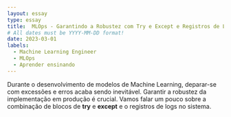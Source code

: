 ```yaml
---
layout: essay
type: essay
title:  MLOps - Garantindo a Robustez com Try e Except e Registros de Logs
# All dates must be YYYY-MM-DD format!
date: 2023-03-01
labels:
  - Machine Learning Engineer
  - MLOps
  - Aprender ensinando
---
```


Durante o desenvolvimento de modelos de Machine Learning, deparar-se com excessões e erros acaba sendo inevitável. Garantir a robustez da implementação em produção é crucial. Vamos falar um pouco sobre a combinação de blocos de **try** e **except** e o registros de logs no sistema.

